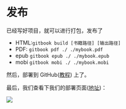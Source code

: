 # 发布

已经写好项目，就可以进行打包，发布了

* HTML:`gitbook build [书籍路径] [输出路径]`
* PDF: `gitbook pdf ./ ./mybook.pdf`
* epub `gitbook epub ./ ./mybook.epub`
* mobi `gitbook mobi ./ ./mybook.mobi`

然后，部署到 GitHub([教程](../GitHub/README.md)) 上了。

最后，我们查看下我们的部署页面([地址](https://webmryang.github.io/))：

![](../../../image/gitbook_build.png)




